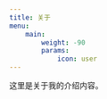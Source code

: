 ```yaml
---
title: 关于
menu:
    main:
        weight: -90
        params:
            icon: user
---
```


这里是关于我的介绍内容。 